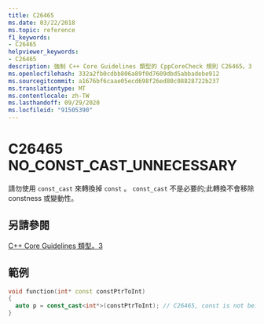 ```yaml
---
title: C26465
ms.date: 03/22/2018
ms.topic: reference
f1_keywords:
- C26465
helpviewer_keywords:
- C26465
description: 強制 C++ Core Guidelines 類型的 CppCoreCheck 規則 C26465。3
ms.openlocfilehash: 332a2fb0cdbb806a89f0d7609dbd5abbadebe912
ms.sourcegitcommit: a1676bf6caae05ecd698f26ed80c08828722b237
ms.translationtype: MT
ms.contentlocale: zh-TW
ms.lasthandoff: 09/29/2020
ms.locfileid: "91505390"
---
```

# <a name="c26465-no_const_cast_unnecessary"></a>C26465 NO_CONST_CAST_UNNECESSARY

請勿使用 `const_cast` 來轉換掉 `const` 。 `const_cast` 不是必要的;此轉換不會移除 constness 或變動性。

## <a name="see-also"></a>另請參閱

[C++ Core Guidelines 類型。3](https://github.com/isocpp/CppCoreGuidelines/blob/master/CppCoreGuidelines.md#Pro-type-constcast)

## <a name="example"></a>範例

```cpp
void function(int* const constPtrToInt)
{
  auto p = const_cast<int*>(constPtrToInt); // C26465, const is not being removed
}
```
